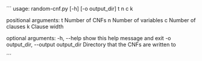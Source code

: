 ´´´
usage: random-cnf.py [-h] [-o output_dir] t n c k

positional arguments:
  t                     Number of CNFs
  n                     Number of variables
  c                     Number of clauses
  k                     Clause width

optional arguments:
  -h, --help            show this help message and exit
  -o output_dir, --output output_dir
                        Directory that the CNFs are written to
                        
´´´
